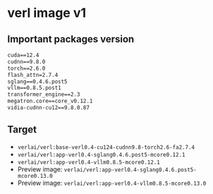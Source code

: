 # verl image v1

## Important packages version

```txt
cuda==12.4
cudnn==9.8.0
torch==2.6.0
flash_attn=2.7.4
sglang==0.4.6.post5
vllm==0.8.5.post1
transformer_engine==2.3
megatron.core==core_v0.12.1
vidia-cudnn-cu12==9.8.0.87
```

## Target

- `verlai/verl:base-verl0.4-cu124-cudnn9.8-torch2.6-fa2.7.4`
- `verlai/verl:app-verl0.4-sglang0.4.6.post5-mcore0.12.1`
- `verlai/verl:app-verl0.4-vllm0.8.5-mcore0.12.1`
- Preview image: `verlai/verl:app-verl0.4-sglang0.4.6.post5-mcore0.13.0`
- Preview image: `verlai/verl:app-verl0.4-vllm0.8.5-mcore0.13.0`